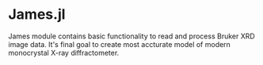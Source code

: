 James.jl
=============

James module contains basic functionality to read and process Bruker XRD image data. It's final goal to create most accturate model of modern monocrystal X-ray diffractometer.